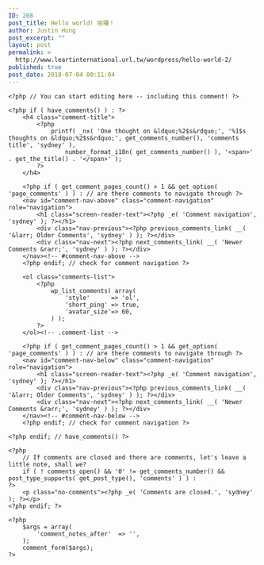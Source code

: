 ```yaml
---
ID: 208
post_title: Hello world! 哈囉！
author: Justin Hung
post_excerpt: ""
layout: post
permalink: >
  http://www.leartinternational.url.tw/wordpress/hello-world-2/
published: true
post_date: 2018-07-04 00:11:04
---
```

<?php
/**
 * The template for displaying comments.
 *
 * The area of the page that contains both current comments
 * and the comment form.
 *
 * @package Sydney
 */

/*
 * If the current post is protected by a password and
 * the visitor has not yet entered the password we will
 * return early without loading the comments.
 */
if ( post_password_required() ) {
	return;
}
?>

<div id="comments" class="comments-area">

	<?php // You can start editing here -- including this comment! ?>

	<?php if ( have_comments() ) : ?>
		<h4 class="comment-title">
			<?php
				printf( _nx( 'One thought on &ldquo;%2$s&rdquo;', '%1$s thoughts on &ldquo;%2$s&rdquo;', get_comments_number(), 'comments title', 'sydney' ),
					number_format_i18n( get_comments_number() ), '<span>' . get_the_title() . '</span>' );
			?>
		</h4>

		<?php if ( get_comment_pages_count() > 1 && get_option( 'page_comments' ) ) : // are there comments to navigate through ?>
		<nav id="comment-nav-above" class="comment-navigation" role="navigation">
			<h1 class="screen-reader-text"><?php _e( 'Comment navigation', 'sydney' ); ?></h1>
			<div class="nav-previous"><?php previous_comments_link( __( '&larr; Older Comments', 'sydney' ) ); ?></div>
			<div class="nav-next"><?php next_comments_link( __( 'Newer Comments &rarr;', 'sydney' ) ); ?></div>
		</nav><!-- #comment-nav-above -->
		<?php endif; // check for comment navigation ?>

		<ol class="comments-list">
			<?php
				wp_list_comments( array(
					'style'      => 'ol',
					'short_ping' => true,
					'avatar_size'=> 60,
				) );
			?>
		</ol><!-- .comment-list -->

		<?php if ( get_comment_pages_count() > 1 && get_option( 'page_comments' ) ) : // are there comments to navigate through ?>
		<nav id="comment-nav-below" class="comment-navigation" role="navigation">
			<h1 class="screen-reader-text"><?php _e( 'Comment navigation', 'sydney' ); ?></h1>
			<div class="nav-previous"><?php previous_comments_link( __( '&larr; Older Comments', 'sydney' ) ); ?></div>
			<div class="nav-next"><?php next_comments_link( __( 'Newer Comments &rarr;', 'sydney' ) ); ?></div>
		</nav><!-- #comment-nav-below -->
		<?php endif; // check for comment navigation ?>

	<?php endif; // have_comments() ?>

	<?php
		// If comments are closed and there are comments, let's leave a little note, shall we?
		if ( ! comments_open() && '0' != get_comments_number() && post_type_supports( get_post_type(), 'comments' ) ) :
	?>
		<p class="no-comments"><?php _e( 'Comments are closed.', 'sydney' ); ?></p>
	<?php endif; ?>

	<?php 
		$args = array(
			'comment_notes_after'  => '',
		);
		comment_form($args);
	?>

</div><!-- #comments -->